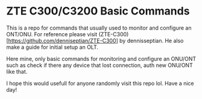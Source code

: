 # ZTE C300/C3200 Basic Commands
This is a repo for commands that usually used to monitor and configure an ONT/ONU. For reference please visit (ZTE-C300)[https://github.com/denniseptian/ZTE-C300] by dennisseptian. He also make a guide for initial setup an OLT.

Here mine, only basic commands for monitoring and configure an ONU/ONT such as check if there any device that lost connection, auth new ONU/ONT like that.

I hope this would usefull for anyone randomly visit this repo lol.
Have a nice day!
